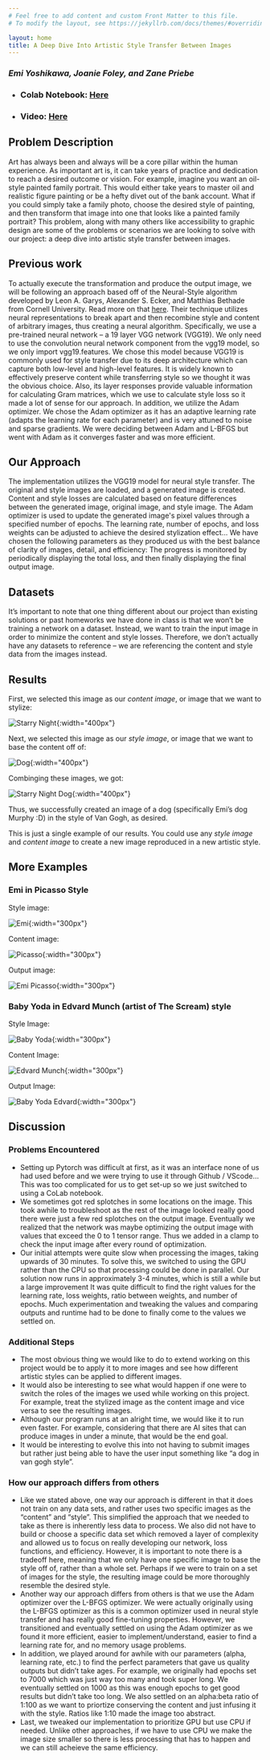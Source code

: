 ```yaml
---
# Feel free to add content and custom Front Matter to this file.
# To modify the layout, see https://jekyllrb.com/docs/themes/#overriding-theme-defaults

layout: home
title: A Deep Dive Into Artistic Style Transfer Between Images
---
```

### *Emi Yoshikawa, Joanie Foley, and Zane Priebe*


- ### Colab Notebook: [Here](https://colab.research.google.com/drive/1LfMc6inwgxg4DnglQibusmg7rieuZhN3?usp=sharing)

- ### Video: [Here]()


## Problem Description
Art has always been and always will be a core pillar within the human experience. As important art is, it can take years of practice and dedication to reach a desired outcome or vision. For example, imagine you want an oil-style painted family portrait. This would either take years to master oil and realistic figure painting or be a hefty divet out of the bank account. What if you could simply take a family photo, choose the desired style of painting, and then transform that image into one that looks like a painted family portrait? This problem, along with many others like accessibility to graphic design are some of the problems or scenarios we are looking to solve with our project: a deep dive into artistic style transfer between images.

## Previous work
To actually execute the transformation and produce the output image, we will be following an approach based off of the Neural-Style algorithm developed by Leon A. Garys, Alexander S. Ecker, and Matthias Bethade from Cornell University. Read more on that [here](https://arxiv.org/abs/1508.06576). Their technique utilizes neural representations to break apart and then recombine style and content of arbitrary images, thus creating a neural algorithm. Specifically, we use a pre-trained neural network –  a 19 layer VGG network (VGG19). We only need to use the convolution neural network component from the vgg19 model, so we only import vgg19.features. We chose this model because VGG19 is commonly used for style transfer due to its deep architecture which can capture both low-level and high-level features. It is widely known to effectively preserve content while transferring style so we thought it was the obvious choice. Also, its layer responses provide valuable information for calculating Gram matrices, which we use to calculate style loss so it made a lot of sense for our approach. In addition, we utilize the Adam optimizer. We chose the Adam optimizer as it has an adaptive learning rate (adapts the learning rate for each parameter) and is very attuned to noise and sparse gradients. We were deciding between Adam and L-BFGS but went with Adam as it converges faster and was more efficient.

## Our Approach
The implementation utilizes the VGG19 model for neural style transfer. The original and style images are loaded, and a generated image is created. Content and style losses are calculated based on feature differences between the generated image, original image, and style image. The Adam optimizer is used to update the generated image's pixel values through a specified number of epochs. The learning rate, number of epochs, and loss weights can be adjusted to achieve the desired stylization effect… We have chosen the following parameters as they produced us with the best balance of clarity of images, detail, and efficiency:  The progress is monitored by periodically displaying the total loss, and then finally displaying the final output image.

## Datasets
It’s important to note that one thing different about our project than existing solutions or past homeworks we have done in class is that we won’t be training a network on a dataset. Instead, we want to train the input image in order to minimize the content and style losses. Therefore, we don’t actually have any datasets to reference – we are referencing the content and style data from the images instead.

## Results
First, we selected this image as our *content image*, or image that we want to stylize:

![Starry Night](assets/image2.jpg "Content Image"){:width="400px"}

Next, we selected this image as our *style image*, or image that we want to base the content off of:

![Dog](assets/image8.jpg "Style Image"){:width="400px"}

Combinging these images, we got:

![Starry Night Dog](assets/image5.png "Combined Image"){:width="400px"}


Thus, we successfully created an image of a dog (specifically Emi’s dog Murphy :D) in the style of Van Gogh, as desired.

This is just a single example of our results. You could use any *style image* and *content image* to create a new image reproduced in a new artistic style.

## More Examples

### Emi in Picasso Style

Style image:

![Emi](assets/image3.jpg "Content Image"){:width="300px"}

Content image:

![Picasso](assets/image6.jpg "Style Image"){:width="300px"}

Output image:

![Emi Picasso](assets/image9.png "Combined Image"){:width="300px"}


### Baby Yoda in Edvard Munch (artist of The Scream) style

Style Image:

![Baby Yoda](assets/image7.jpg "Content Image"){:width="300px"}

Content Image:

![Edvard Munch](assets/image4.jpg "Style Image"){:width="300px"}

Output Image:

![Baby Yoda Edvard](assets/image1.png "Combined Image"){:width="300px"}


## Discussion

### Problems Encountered
- Setting up Pytorch was difficult at first, as it was an interface none of us had used before and we were trying to use it through Github / VScode… This was too complicated for us to get set-up so we just switched to using a CoLab notebook.
- We sometimes got red splotches in some locations on the image. This took awhile to troubleshoot as the rest of the image looked really good there were just a few red splotches on the output image. Eventually we realized that the network was maybe optimizing the output image with values that exceed the 0 to 1 tensor range. Thus we added in a clamp to check the input image after every round of optimization.
- Our initial attempts were quite slow when processing the images, taking upwards of 30 minutes.  To solve this, we switched to using the GPU rather than the CPU so that processing could be done in parallel.  Our solution now runs in approximately 3-4 minutes, which is still a while but a large improvement
It was quite difficult to find the right values for the learning rate, loss weights, ratio between weights, and number of epochs. Much experimentation and tweaking the values and comparing outputs and runtime had to be done to finally come to the values we settled on.

### Additional Steps
- The most obvious thing we would like to do to extend working on this project would be to apply it to more images and see how different artistic styles can be applied to different images.
- It would also be interesting to see what would happen if one were to switch the roles of the images we used while working on this project. For example, treat the stylized image as the content image and vice versa to see the resulting images.
- Although our program runs at an alright time, we would like it to run even faster. For example, considering that there are AI sites that can produce images in under a minute, that would be the end goal.
- It would be interesting to evolve this into not having to submit images but rather just being able to have the user input something like “a dog in van gogh style”.

### How our approach differs from others
- Like we stated above, one way our approach is different in that it does not train on any data sets, and rather uses two specific images as the “content” and “style”.  This simplified the approach that we needed to take as there is inherently less data to process. We also did not have to build or choose a specific data set which removed a layer of complexity and allowed us to focus on really developing our network, loss functions, and efficiency. However, it is important to note there is a tradeoff here, meaning that we only have one specific image to base the style off of, rather than a whole set.  Perhaps if we were to train on a set of images for the style, the resulting image could be more thoroughly resemble the desired style.
- Another way our approach differs from others is that we use the Adam optimizer over the L-BFGS optimizer. We were actually originally using the L-BFGS optimizer as this is a common optimizer used in neural style transfer and has really good fine-tuning properties. However, we transitioned and eventually settled on using the Adam optimizer as we found it more efficient, easier to implement/understand, easier to find a learning rate for, and no memory usage problems.
- In addition, we played around for awhile with our parameters (alpha, learning rate, etc.) to find the perfect parameters that gave us quality outputs but didn’t take ages. For example, we originally had epochs set to 7000 which was just way too many and took super long. We eventually settled on 1000 as this was enough epochs to get good results but didn’t take too long. We also settled on an alpha:beta ratio of 1:100 as we want to priortize conserving the content and just infusing it with the style. Ratios like 1:10 made the image too abstract.
- Last, we tweaked our implementation to prioritize GPU but use CPU if needed. Unlike other approaches, if we have to use CPU we make the image size smaller so there is less processing that has to happen and we can still acheieve the same efficiency.
